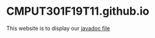 # CMPUT301F19T11.github.io
This website is to display our [javadoc file](https://cmput301f19t11.github.io/javadoc/index.html)
